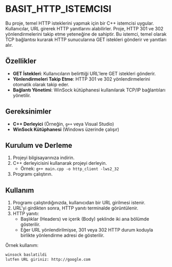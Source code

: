 # BASIT_HTTP_ISTEMCISI


Bu proje, temel HTTP isteklerini yapmak için bir C++ istemcisi uygular. Kullanıcılar, URL girerek HTTP yanıtlarını alabilirler. Proje, HTTP 301 ve 302 yönlendirmelerini takip etme yeteneğine de sahiptir. Bu istemci, temel olarak TCP bağlantısı kurarak HTTP sunucularına GET istekleri gönderir ve yanıtları alır.

## Özellikler
- **GET İstekleri**: Kullanıcıların belirttiği URL'lere GET istekleri gönderir.
- **Yönlendirmeleri Takip Etme**: HTTP 301 ve 302 yönlendirmelerini otomatik olarak takip eder.
- **Bağlantı Yönetimi**: WinSock kütüphanesi kullanılarak TCP/IP bağlantıları yönetilir.

## Gereksinimler
- **C++ Derleyici** (Örneğin, `g++` veya Visual Studio)
- **WinSock Kütüphanesi** (Windows üzerinde çalışır)

## Kurulum ve Derleme
1. Projeyi bilgisayarınıza indirin.
2. C++ derleyicisini kullanarak projeyi derleyin.
   - Örnek: `g++ main.cpp -o http_client -lws2_32`
3. Programı çalıştırın.

## Kullanım
1. Programı çalıştırdığınızda, kullanıcıdan bir URL girilmesi istenir.
2. URL'yi girdikten sonra, HTTP yanıtı terminalde görüntülenir.
3. HTTP yanıtı:
   - Başlıklar (Headers) ve içerik (Body) şeklinde iki ana bölümde gösterilir.
   - Eğer URL yönlendirilmişse, 301 veya 302 HTTP durum koduyla birlikte yönlendirme adresi de gösterilir.

Örnek kullanım:
```bash
winsock baslatildi
lutfen URL giriniz: http://google.com
